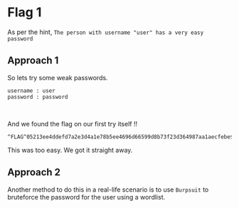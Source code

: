 
# __Flag 1__

As per the hint,  ```The person with username "user" has a very easy password```

## Approach 1
So lets try some weak passwords.
 ``` 
 username : user
 password : password
 ```
 <p>&nbsp;</p>
 
 And we found the flag on our first try itself !!  
 
 ```
 ^FLAG^05213ee4ddefd7a2e3d4a1e78b5ee4696d66599d8b73f23d364987aa1aecfebe$FLAG$
 ```
 
 This was too easy. We got it straight away.  

## Approach 2

Another method to do this in a real-life scenario is to use ```Burpsuit```  to bruteforce the password for the user using a wordlist.
